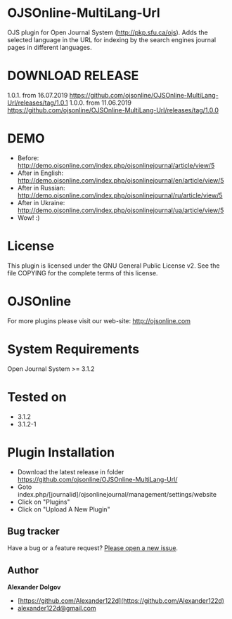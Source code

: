 # OJSOnline-MultiLang-Url

OJS plugin for Open Journal System (http://pkp.sfu.ca/ojs).
Adds the selected language in the URL for indexing by the search engines journal pages in different languages.

# DOWNLOAD RELEASE
1.0.1. from 16.07.2019 https://github.com/ojsonline/OJSOnline-MultiLang-Url/releases/tag/1.0.1
1.0.0. from 11.06.2019 https://github.com/ojsonline/OJSOnline-MultiLang-Url/releases/tag/1.0.0

# DEMO

+ Before: http://demo.ojsonline.com/index.php/ojsonlinejournal/article/view/5
+ After in English: http://demo.ojsonline.com/index.php/ojsonlinejournal/en/article/view/5
+ After in Russian: http://demo.ojsonline.com/index.php/ojsonlinejournal/ru/article/view/5
+ After in Ukraine: http://demo.ojsonline.com/index.php/ojsonlinejournal/ua/article/view/5
+ Wow! :)

# License

This plugin is licensed under the GNU General Public License v2. See the file COPYING for the complete terms of this license.

# OJSOnline

For more plugins please visit our web-site: http://ojsonline.com


# System Requirements

Open Journal System >= 3.1.2

# Tested on
+ 3.1.2
+ 3.1.2-1


# Plugin Installation
 - Download the latest release in folder https://github.com/ojsonline/OJSOnline-MultiLang-Url/
 - Goto index.php/[journalid]/ojsonlinejournal/management/settings/website
 - Click on "Plugins"
 - Click on "Upload A New Plugin"


## Bug tracker

Have a bug or a feature request? [Please open a new issue](https://github.com/ojsonline/OJSOnline-MultiLang-Url/issues).


## Author

**Alexander Dolgov**

+ [https://github.com/Alexander122d](https://github.com/Alexander122d)
+ [alexander122d@gmail.com](mailto:alexander122d@gmail.com)
